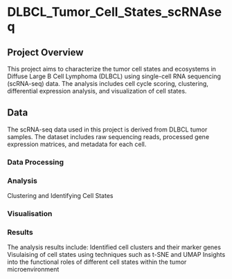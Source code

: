# DLBCL_Tumor_Cell_States_scRNAseq
## Project Overview
This project aims to characterize the tumor cell states and ecosystems in Diffuse Large B Cell Lymphoma (DLBCL) using single-cell RNA sequencing (scRNA-seq) data. The analysis includes cell cycle scoring, clustering, differential expression analysis, and visualization of cell states.

## Data
The scRNA-seq data used in this project is derived from DLBCL tumor samples. The dataset includes raw sequencing reads, processed gene expression matrices, and metadata for each cell.

### Data Processing

### Analysis
Clustering and Identifying Cell States

### Visualisation

### Results
The analysis results include:
Identified cell clusters and their marker genes
Visulaising of cell states using techniques such as t-SNE and UMAP
Insights into the functional roles of different cell states within the tumor microenvironment

